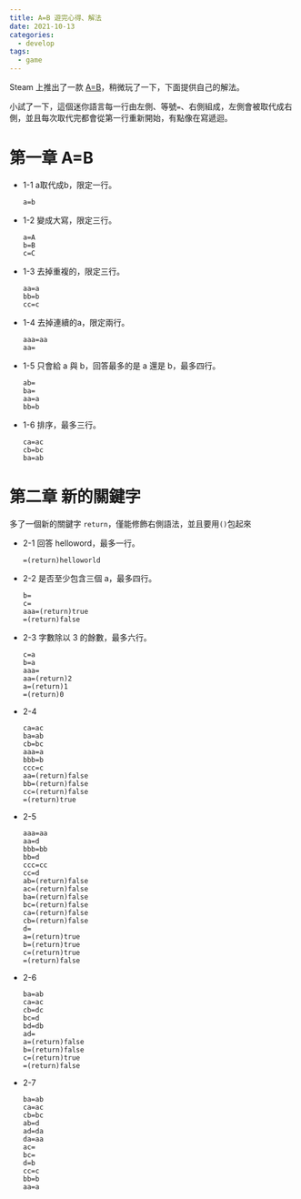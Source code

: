 ```yaml
---
title: A=B 遊完心得、解法
date: 2021-10-13
categories:
  - develop
tags:
  - game
---
```


Steam 上推出了一款 [A=B](https://store.steampowered.com/app/1720850/AB/)，稍微玩了一下，下面提供自己的解法。

小試了一下，這個迷你語言每一行由左側、等號`=`、右側組成，左側會被取代成右側，並且每次取代完都會從第一行重新開始，有點像在寫遞迴。

# 第一章 A=B

- 1-1
  a取代成b，限定一行。
  ```
  a=b
  ```
- 1-2
  變成大寫，限定三行。
  ```
  a=A
  b=B
  c=C
  ```
- 1-3
  去掉重複的，限定三行。
  ```
  aa=a
  bb=b
  cc=c
  ```
- 1-4
  去掉連續的a，限定兩行。
  ```
  aaa=aa
  aa=
  ```
- 1-5
  只會給 a 與 b，回答最多的是 a 還是 b，最多四行。
  ```
  ab=
  ba=
  aa=a
  bb=b
  ```
- 1-6
  排序，最多三行。
  ```
  ca=ac
  cb=bc
  ba=ab
  ```

# 第二章 新的關鍵字

多了一個新的關鍵字 `return`，僅能修飾右側語法，並且要用`()`包起來

- 2-1
  回答 helloword，最多一行。
  ```
  =(return)helloworld
  ```
- 2-2
  是否至少包含三個 a，最多四行。
  ```
  b=
  c=
  aaa=(return)true
  =(return)false
  ```
- 2-3
  字數除以 3 的餘數，最多六行。
  ```
  c=a
  b=a
  aaa=
  aa=(return)2
  a=(return)1
  =(return)0
  ```
- 2-4
  ```
  ca=ac
  ba=ab
  cb=bc
  aaa=a
  bbb=b
  ccc=c
  aa=(return)false
  bb=(return)false
  cc=(return)false
  =(return)true
  ```
- 2-5
  ```
  aaa=aa
  aa=d
  bbb=bb
  bb=d
  ccc=cc
  cc=d
  ab=(return)false
  ac=(return)false
  ba=(return)false
  bc=(return)false
  ca=(return)false
  cb=(return)false
  d=
  a=(return)true
  b=(return)true
  c=(return)true
  =(return)false
  ```
- 2-6
  ```
  ba=ab
  ca=ac
  cb=dc
  bc=d
  bd=db
  ad=
  a=(return)false
  b=(return)false
  c=(return)true
  =(return)false
  ```
- 2-7
  ```
  ba=ab
  ca=ac
  cb=bc
  ab=d
  ad=da
  da=aa
  ac=
  bc=
  d=b
  cc=c
  bb=b
  aa=a
  ```
